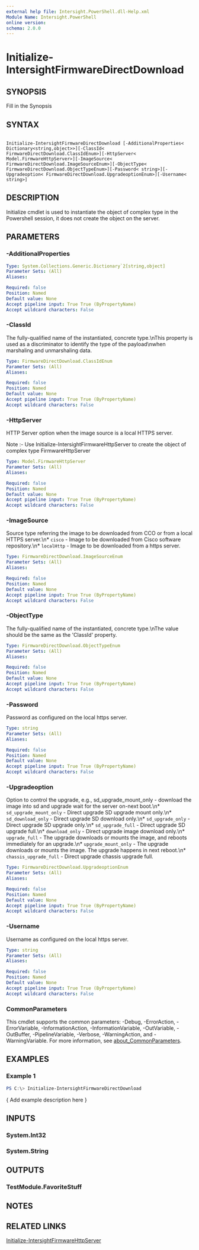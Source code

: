 ```yaml
---
external help file: Intersight.PowerShell.dll-Help.xml
Module Name: Intersight.PowerShell
online version:
schema: 2.0.0
---
```


# Initialize-IntersightFirmwareDirectDownload

## SYNOPSIS
Fill in the Synopsis

## SYNTAX

```

Initialize-IntersightFirmwareDirectDownload [-AdditionalProperties< Dictionary<string,object>>][-ClassId< FirmwareDirectDownload.ClassIdEnum>][-HttpServer< Model.FirmwareHttpServer>][-ImageSource< FirmwareDirectDownload.ImageSourceEnum>][-ObjectType< FirmwareDirectDownload.ObjectTypeEnum>][-Password< string>][-Upgradeoption< FirmwareDirectDownload.UpgradeoptionEnum>][-Username< string>]

```

## DESCRIPTION

Initialize cmdlet is used to instantiate the object of complex type in the Powershell session, it does not create the object on the server.

## PARAMETERS

### -AdditionalProperties


```yaml
Type: System.Collections.Generic.Dictionary`2[string,object]
Parameter Sets: (All)
Aliases:

Required: false
Position: Named
Default value: None
Accept pipeline input: True True (ByPropertyName)
Accept wildcard characters: False
```

### -ClassId
The fully-qualified name of the instantiated, concrete type.\nThis property is used as a discriminator to identify the type of the payload\nwhen marshaling and unmarshaling data.

```yaml
Type: FirmwareDirectDownload.ClassIdEnum
Parameter Sets: (All)
Aliases:

Required: false
Position: Named
Default value: None
Accept pipeline input: True True (ByPropertyName)
Accept wildcard characters: False
```

### -HttpServer
HTTP Server option when the image source is a local HTTPS server.

Note :- Use Initialize-IntersightFirmwareHttpServer to create the object of complex type FirmwareHttpServer

```yaml
Type: Model.FirmwareHttpServer
Parameter Sets: (All)
Aliases:

Required: false
Position: Named
Default value: None
Accept pipeline input: True True (ByPropertyName)
Accept wildcard characters: False
```

### -ImageSource
Source type referring the image to be downloaded from CCO or from a local HTTPS server.\n* `cisco` - Image to be downloaded from Cisco software repository.\n* `localHttp` - Image to be downloaded from a https server.

```yaml
Type: FirmwareDirectDownload.ImageSourceEnum
Parameter Sets: (All)
Aliases:

Required: false
Position: Named
Default value: None
Accept pipeline input: True True (ByPropertyName)
Accept wildcard characters: False
```

### -ObjectType
The fully-qualified name of the instantiated, concrete type.\nThe value should be the same as the &apos;ClassId&apos; property.

```yaml
Type: FirmwareDirectDownload.ObjectTypeEnum
Parameter Sets: (All)
Aliases:

Required: false
Position: Named
Default value: None
Accept pipeline input: True True (ByPropertyName)
Accept wildcard characters: False
```

### -Password
Password as configured on the local https server.

```yaml
Type: string
Parameter Sets: (All)
Aliases:

Required: false
Position: Named
Default value: None
Accept pipeline input: True True (ByPropertyName)
Accept wildcard characters: False
```

### -Upgradeoption
Option to control the upgrade, e.g., sd_upgrade_mount_only - download the image into sd and upgrade wait for the server on-next boot.\n* `sd_upgrade_mount_only` - Direct upgrade SD upgrade mount only.\n* `sd_download_only` - Direct upgrade SD download only.\n* `sd_upgrade_only` - Direct upgrade SD upgrade only.\n* `sd_upgrade_full` - Direct upgrade SD upgrade full.\n* `download_only` - Direct upgrade image download only.\n* `upgrade_full` - The upgrade downloads or mounts the image, and reboots immediately for an upgrade.\n* `upgrade_mount_only` - The upgrade downloads or mounts the image. The upgrade happens in next reboot.\n* `chassis_upgrade_full` - Direct upgrade chassis upgrade full.

```yaml
Type: FirmwareDirectDownload.UpgradeoptionEnum
Parameter Sets: (All)
Aliases:

Required: false
Position: Named
Default value: None
Accept pipeline input: True True (ByPropertyName)
Accept wildcard characters: False
```

### -Username
Username as configured on the local https server.

```yaml
Type: string
Parameter Sets: (All)
Aliases:

Required: false
Position: Named
Default value: None
Accept pipeline input: True True (ByPropertyName)
Accept wildcard characters: False
```


### CommonParameters
This cmdlet supports the common parameters: -Debug, -ErrorAction, -ErrorVariable, -InformationAction, -InformationVariable, -OutVariable, -OutBuffer, -PipelineVariable, -Verbose, -WarningAction, and -WarningVariable. For more information, see [about_CommonParameters](http://go.microsoft.com/fwlink/?LinkID=113216).

## EXAMPLES

### Example 1
```powershell
PS C:\> Initialize-IntersightFirmwareDirectDownload
```

{ Add example description here }

## INPUTS

### System.Int32

### System.String

## OUTPUTS

### TestModule.FavoriteStuff

## NOTES

## RELATED LINKS

[Initialize-IntersightFirmwareHttpServer](./Initialize-IntersightFirmwareHttpServer.md)

